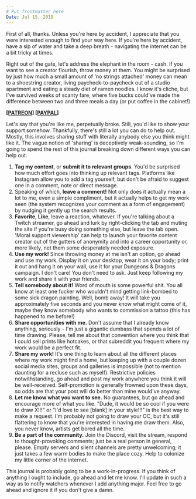 ```yaml
---
# Put frontmatter here
Date: Jul 15, 2019
---
```

First of all, thanks. Unless you're here by accident, I appreciate that you were interested enough to find your way here. If you're here by accident, have a sip of water and take a deep breath - navigating the internet can be a bit tricky at times.  

Right out of the gate, let's address the elephant in the room - cash. If you want to see a creator flourish, throw money at them. You might be surprised by just how much a small amount of 'no strings attached' money can mean to a shoestring creator, living paycheck-to-paycheck out of a studio apartment and eating a steady diet of ramen noodles. I know it's cliche, but I've survived weeks of scanty fare, where five bucks could've made the difference between two and three meals a day (or put coffee in the cabinet!)  


**[[PATREON]](https://www.deviantart.com/users/outgoing?https://www.patreon.com/WSLaFleur) [[PAYPAL]](https://www.deviantart.com/users/outgoing?http://paypal.me/WLaFleur/5)**


Let's say that you're like me, perpetually broke. Still, you'd like to show your support somehow. Thankfully, there's still a lot you can do to help out. Mostly, this involves sharing stuff with literally anybody else you think might like it. The vague notion of 'sharing' is deceptively weak-sounding, so I'm going to spend the rest of this journal breaking down different ways you can help out.  


1.  **Tag my content**, or **submit it to relevant groups**. You'd be surprised how much effort goes into thinking up relevant tags. Platforms like Instagram allow you to add a tag yourself, but don't be afraid to suggest one in a comment, note or direct message.
2.  Speaking of which, **leave a comment!** Not only does it actually mean a lot to me, even a simple compliment, but it actually helps to get my work seen (the system recognizes your comment as a form of engagement) by nudging it gently up the search results.
3.  **Favorite**, **Like**, leave a reaction, whatever. If you're talking about a Twitch streamer, go ahead and lurk by right-clicking the tab and muting the site if you're busy doing something else, but leave the tab open. 'Moral support viewership' can help to launch your favorite content creator out of the gutters of anonymity and into a career opportunity or, more likely, net them some desperately needed exposure.
4.  **Use my work!** Since throwing money at me isn't an option, go ahead and use my work. Display it on your desktop, wear it on your body; print it out and hang it on your wall, use it for your Dungeons & Dragons campaign. I don't care! You don't need to ask. Just keep following my work and share it with your friends.
5.  **Tell somebody about it!** Word of mouth is some powerful shit. You all know at least one fucker who wouldn't mind getting link-bombed to some sick dragon painting. Well, bomb away! It will take you approximately five seconds and you never know what might come of it, maybe they know somebody who wants to commission a tattoo (this has happened to me before!)
6.  **Share opportunities with me.** Don't assume that I already know anything, seriously - I'm just a gigantic dumbass that spends a lot of time drawing. Please, tell me about that convention where you think that I could sell prints like hotcakes, or that subreddit you frequent where my work would be a perfect fit.
7.  **Share my work!** It's one thing to learn about all the different places where my work might find a home, but keeping up with a couple dozen social media sites, groups and galleries is impossible (not to mention daunting for a recluse such as myself). Restrictive policies notwithstanding, go ahead and post my work anywhere you think it will be well-received. Self-promotion is generally frowned upon these days, so odds are that your post will do better than mine would've anyway.
8.  **Let me know what you want to see.** No guarantees, but go ahead and encourage more of what you like. "Dude, it would be so cool if you were to draw X!!!" or "I'd love to see [blank] in your style!!!" is the best way to make a request. I'm probably not going to draw your OC, but it's still flattering to know that you're interested in having me draw them. Also, you never know, artists get bored all the time.
9.  **Be a part of the community.** Join the Discord, visit the stream, respond to thought-provoking comments; just be a real person in general, please. Empty servers and silent channels are pretty unwelcoming; it just takes a few warm bodies to make the place cozy. Help to colonize my little corner of the internet.



This journal is probably going to be a work-in-progress. If you think of anything I ought to include, go ahead and let me know. I'll update in such a way as to notify watchers whenever I add anything major. Feel free to go ahead and ignore it if you don't give a damn.